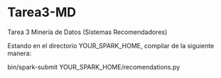 # Tarea3-MD
Tarea 3 Minería de Datos (Sistemas Recomendadores)

Estando en el directorio YOUR_SPARK_HOME, compilar de la siguiente manera:

bin/spark-submit YOUR_SPARK_HOME/recomendations.py
